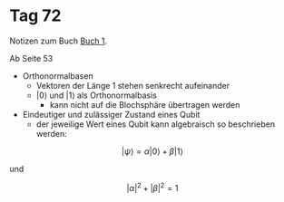 # Tag 72

Notizen zum Buch [Buch 1](../Buch1.md).

Ab Seite 53
* Orthonormalbasen
  - Vektoren der Länge 1 stehen senkrecht aufeinander
  - $|0\rangle$ und $|1\rangle$ als Orthonormalbasis
    - kann nicht auf die Blochsphäre übertragen werden
* Eindeutiger und zulässiger Zustand eines Qubit
  - der jeweilige Wert eines Qubit kann algebraisch so beschrieben werden:
```math
|\psi\rangle = \alpha|0\rangle + \beta|1\rangle
```
und
```math
|\alpha|^{2} + |\beta|^{2} = 1
```
